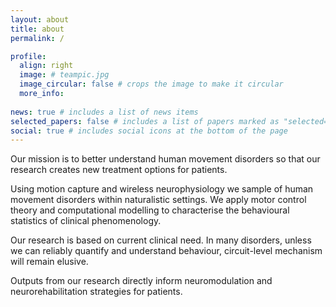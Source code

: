 ```yaml
---
layout: about
title: about
permalink: /

profile:
  align: right
  image: # teampic.jpg
  image_circular: false # crops the image to make it circular
  more_info: 
 
news: true # includes a list of news items
selected_papers: false # includes a list of papers marked as "selected={true}"
social: true # includes social icons at the bottom of the page
---
```


Our mission is to better understand human movement disorders so that our research creates new treatment options for patients.

Using motion capture and wireless neurophysiology we sample of human movement disorders within naturalistic settings.  We apply motor control theory and computational modelling to characterise the behavioural statistics of clinical phenomenology.  

Our research is based on current clinical need.  In many disorders, unless we can reliably quantify and understand behaviour, circuit-level mechanism will remain elusive. 

Outputs from our research directly inform neuromodulation and neurorehabilitation strategies for patients.